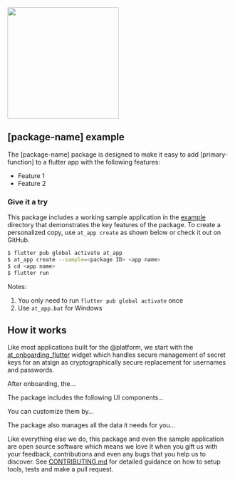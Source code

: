 <!---
Adding the atPlatform logo gives a nice look for your EXAMPLE.md
-->
<img width=250px src="https://atsign.dev/assets/img/atPlatform_logo_gray.svg?sanitize=true">

<!---
## Who is this for?
The EXAMPLE.md should explain what the package does and how to use it as shown with a working 
application that covers the main features of the package. 
-->
## [package-name] example
The [package-name] package is designed to make it easy to add [primary-function] to a flutter app with the following features:
- Feature 1
- Feature 2

<!---
If the package has a template that at_app uses to generate a skeleton app, that is the quickest
way for a developer to assess it and get going with their app.
Make sure and add in your package ID for the at_app sample.
-->
### Give it a try
This package includes a working sample application in the [example](https://github.com/atsign-foundation/at_client_sdk/tree/trunk/at_client_mobile/example) directory that demonstrates the key features of the package. To create a personalized copy, use ```at_app create``` as shown below or check it out on GitHub.

```sh
$ flutter pub global activate at_app 
$ at_app create --sample=<package ID> <app name> 
$ cd <app name>
$ flutter run
```
Notes: 
1. You only need to run ```flutter pub global activate``` once
2. Use ```at_app.bat``` for Windows


<!---
It is important to explain what is happening in the sample application in this document and also 
with good quality annotations in the source code repository.
-->
## How it works

<!---
Most applications will need to incorporate the at_onboarding_flutter widget, so a brief intro
and reference is appropriate.
-->
Like most applications built for the  @‎platform, we start with the [at_onboarding_flutter](https://pub.dev/packages/at_onboarding_flutter) 
widget which handles secure management of secret keys for an atsign as cryptographically secure 
replacement for usernames and passwords.

<!---
The onboarding widget "nextScreen" parameter should be described here and is the first widget 
from your package that get used.
-->
After onboarding, the...

<!---
You should list and explain the UI components that are made available in the package and describe 
how to use them.
-->
The package includes the following UI components...

<!---
Most UI components will offer a degree of customization so you should outline what the available 
options are and how to use them.
-->
You can customize them by...

<!---
If your package creates data or has its own namespace, you should describe that it does here.
-->
The package also manages all the data it needs for you...

<!---
Give some context and state the intent - we welcome contributions - we want
pull requests and to hear about issues. Include the boilerplate language
below to add some context to @‎platform packages 
-->
Like everything else we do, this package and even the sample application are open source software 
which means we love it when you gift us with your feedback, contributions and even any bugs 
that you help us to discover. See [CONTRIBUTING.md](CONTRIBUTING.md) for detailed guidance on how 
to setup tools, tests and make a pull request.

